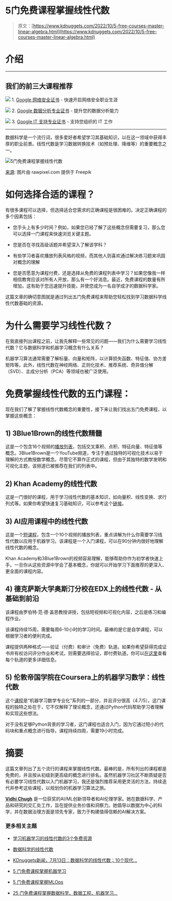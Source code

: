 # 5门免费课程掌握线性代数

> 原文：[https://www.kdnuggets.com/2022/10/5-free-courses-master-linear-algebra.html](https://www.kdnuggets.com/2022/10/5-free-courses-master-linear-algebra.html)

# 介绍

* * *

## 我们的前三大课程推荐

![](../Images/0244c01ba9267c002ef39d4907e0b8fb.png) 1\. [Google 网络安全证书](https://www.kdnuggets.com/google-cybersecurity) - 快速开启网络安全职业生涯

![](../Images/e225c49c3c91745821c8c0368bf04711.png) 2\. [Google 数据分析专业证书](https://www.kdnuggets.com/google-data-analytics) - 提升您的数据分析能力

![](../Images/0244c01ba9267c002ef39d4907e0b8fb.png) 3\. [Google IT 支持专业证书](https://www.kdnuggets.com/google-itsupport) - 支持您组织的 IT 工作

* * *

数据科学是一个流行词，很多爱好者希望学习其基础知识，以在这一领域中获得丰厚的职业前景。线性代数是学习数据转换技术（如预处理、降维等）的重要概念之一。

![5门免费课程掌握线性代数](../Images/52c4d10d435a27f4d4645f3fbe0a5ff7.png)

[来源](https://www.freepik.com/free-photo/learning-education-ideas-insight-intelligence-study-concept_16437913.htm#query=learning&position=2&from_view=search): 图片由 rawpixel.com 提供于 Freepik

# 如何选择合适的课程？

有很多课程可以选择，但选择适合您需求的正确课程是很困难的。决定正确课程的多个因素包括：

+   您手头上有多少时间？例如，如果您已经了解了这些概念但需要复习，那么您可以选择一门课程来快速浏览关键主题。

+   您是否在寻找高级话题并希望深入了解该学科？

+   有些学习者喜欢播放列表风格的视频，而其他人则喜欢通过解决练习题来巩固对概念的理解

+   您是否愿意为课程付费，还是选择从免费的课程列表中学习？如果您像我一样相信教育应该对所有人开放，那么有一个好消息。最近，免费课程的数量有所增加，这有助于您迅速提升技能，并使您成为一名自学成才的数据科学家。

这篇文章的确切意图就是通过列出五门免费课程来帮助您轻松找到学习数据科学线性代数基础的资源。

# 为什么需要学习线性代数？

在我直接列出课程之前，让我先解释一些常见的问题——我们为什么需要学习线性代数？它与数据科学和机器学习概念有什么关系？

机器学习算法通常需要了解标量、向量和矩阵，以计算损失函数、特征值、协方差矩阵等。此外，线性代数在神经网络、正则化技术、推荐系统、奇异值分解（SVD）、主成分分析（PCA）等领域也被广泛使用。

# 免费掌握线性代数的五门课程：

现在我们了解了掌握线性代数概念的重要性，接下来让我们找出五门免费课程，以掌握这些概念：

## 1) 3Blue1Brown的线性代数精髓

这是一个包含16个视频的[播放列表](https://www.youtube.com/playlist?list=PLZHQObOWTQDPD3MizzM2xVFitgF8hE_ab)，包括交叉乘积、点积、特征向量、特征值等概念。3Blue1Brown是一个YouTube频道，专注于通过独特的可视化技术以易于理解的方式教授数学概念。尽管它不算作正式的课程，但由于其独特的数学发明和可视化主题，该频道已被推荐在我们的列表中。

## 2) Khan Academy的线性代数

这是一门很好的课程，用于学习线性代数的基本知识，如向量积、线性变换、求行列式等。如果你希望快速复习基础知识，可以参考这个[链接](https://www.khanacademy.org/math/linear-algebra)。

## 3) AI应用课程中的线性代数

这是一个[短课程](https://www.appliedaicourse.com/lecture/11/applied-machine-learning-online-course/2829/why-learn-it/0/free-videos)，包含一个10个视频的播放列表，重点讲解为什么你需要学习线性代数以应用于机器学习。该课程是一个入门课程，可以在90分钟内很好地理解线性代数的概念。

Khan Academy和3Blue1Brown的视频容易理解，能够帮助你作为初学者快速上手。一旦你从这些资源中学会了基本概念，你就可以开始学习下面推荐的更深入、更全面的课程内容。

## 4) 德克萨斯大学奥斯汀分校在EDX上的线性代数 - 从基础到前沿

该课程由罗伯特·范·德·盖恩教授讲授，包括短视频和可视化内容，之后是练习和编程作业。

该课程持续15周，需要每周6-10小时的学习时间。最棒的是它是自学课程，可以根据学习者的便利完成。

课程提供两种格式——验证（付费）和审计（免费）轨道。如果你希望获得完成证书并有权访问评分作业和考试，则需要选择验证，即付费轨道。你可以[在这里](https://www.edx.org/course/linear-algebra-foundations-to-frontiers)查看每个轨道的更多详细信息。

## 5) 伦敦帝国学院在Coursera上的机器学习数学：线性代数

这个[课程](https://www.coursera.org/learn/linear-algebra-machine-learning)是“机器学习数学专业化”系列的一部分，并且评分很高（4.7/5）。这门课程的独特之处在于，它不仅解释了理论概念，还通过Python代码帮助学习者理解和实现这些想法。

对于没有足够Python背景的学习者，这门课程也适合入门，因为它通过短小的代码块和重点概念进行指导。课程持续四周，需要19小时完成。

# 摘要

这篇文章列出了五个流行的课程来掌握线性代数。最棒的是，所有列出的课程都是免费的，并且按从初级到更高级的概念进行排名。虽然机器学习社区不断质疑是否有必要学习线性代数以入门机器学习，我还是强烈推荐采用更灵活的方法，持续迭代并参考这些课程，以规划你的机器学习算法之旅。

**[Vidhi Chugh](https://vidhi-chugh.medium.com/)** 是一位获奖的AI/ML创新领导者和AI伦理学家。她在数据科学、产品和研究的交汇处工作，旨在提供业务价值和洞察力。她倡导以数据为中心的科学，并在数据治理方面是领先专家，致力于构建值得信赖的AI解决方案。

### 更多相关主题

+   [学习机器学习的线性代数的3个免费资源](https://www.kdnuggets.com/2022/03/top-3-free-resources-learn-linear-algebra-machine-learning.html)

+   [数据科学的线性代数](https://www.kdnuggets.com/2022/07/linear-algebra-data-science.html)

+   [KDnuggets新闻，7月13日：数据科学的线性代数；10个现代…](https://www.kdnuggets.com/2022/n28.html)

+   [5 门免费课程掌握机器学习](https://www.kdnuggets.com/5-free-courses-to-master-machine-learning)

+   [5 门免费课程掌握MLOps](https://www.kdnuggets.com/5-free-courses-to-master-mlops)

+   [25 门免费课程掌握数据科学、数据工程、机器学习…](https://www.kdnuggets.com/25-free-courses-to-master-data-science-data-engineering-machine-learning-mlops-and-generative-ai)
